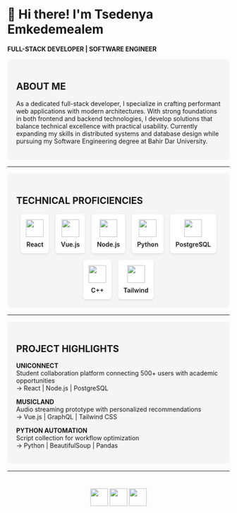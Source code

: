 # 👋 Hi there! I'm Tsedenya Emkedemealem  
**FULL-STACK DEVELOPER | SOFTWARE ENGINEER**  

<div style="background: #f5f5f5; padding: 20px; border-radius: 8px; margin: 15px 0;">

## ABOUT ME  

As a dedicated full-stack developer, I specialize in crafting performant web applications with modern architectures. With strong foundations in both frontend and backend technologies, I develop solutions that balance technical excellence with practical usability. Currently expanding my skills in distributed systems and database design while pursuing my Software Engineering degree at Bahir Dar University.

</div>

---

<div style="background: #f5f5f5; padding: 20px; border-radius: 8px; margin: 15px 0;">

## TECHNICAL PROFICIENCIES  

<div style="display: flex; flex-wrap: wrap; justify-content: center; gap: 15px; margin-top: 15px;">

<div style="background: white; padding: 12px; border-radius: 6px; text-align: center; box-shadow: 0 2px 4px rgba(0,0,0,0.1); transition: transform 0.3s ease;" onmouseover="this.style.transform='scale(1.05)'" onmouseout="this.style.transform='scale(1)'">
<img src="https://cdn.jsdelivr.net/gh/devicons/devicon/icons/react/react-original.svg" width="40"/>
<p style="margin: 8px 0 0; font-weight: 600;">React</p>
</div>

<div style="background: white; padding: 12px; border-radius: 6px; text-align: center; box-shadow: 0 2px 4px rgba(0,0,0,0.1); transition: transform 0.3s ease;" onmouseover="this.style.transform='scale(1.05)'" onmouseout="this.style.transform='scale(1)'">
<img src="https://cdn.jsdelivr.net/gh/devicons/devicon/icons/vuejs/vuejs-original.svg" width="40"/>
<p style="margin: 8px 0 0; font-weight: 600;">Vue.js</p>
</div>

<div style="background: white; padding: 12px; border-radius: 6px; text-align: center; box-shadow: 0 2px 4px rgba(0,0,0,0.1); transition: transform 0.3s ease;" onmouseover="this.style.transform='scale(1.05)'" onmouseout="this.style.transform='scale(1)'">
<img src="https://cdn.jsdelivr.net/gh/devicons/devicon/icons/nodejs/nodejs-original.svg" width="40"/>
<p style="margin: 8px 0 0; font-weight: 600;">Node.js</p>
</div>

<div style="background: white; padding: 12px; border-radius: 6px; text-align: center; box-shadow: 0 2px 4px rgba(0,0,0,0.1); transition: transform 0.3s ease;" onmouseover="this.style.transform='scale(1.05)'" onmouseout="this.style.transform='scale(1)'">
<img src="https://cdn.jsdelivr.net/gh/devicons/devicon/icons/python/python-original.svg" width="40"/>
<p style="margin: 8px 0 0; font-weight: 600;">Python</p>
</div>

<div style="background: white; padding: 12px; border-radius: 6px; text-align: center; box-shadow: 0 2px 4px rgba(0,0,0,0.1); transition: transform 0.3s ease;" onmouseover="this.style.transform='scale(1.05)'" onmouseout="this.style.transform='scale(1)'">
<img src="https://cdn.jsdelivr.net/gh/devicons/devicon/icons/postgresql/postgresql-original.svg" width="40"/>
<p style="margin: 8px 0 0; font-weight: 600;">PostgreSQL</p>
</div>

<div style="background: white; padding: 12px; border-radius: 6px; text-align: center; box-shadow: 0 2px 4px rgba(0,0,0,0.1); transition: transform 0.3s ease;" onmouseover="this.style.transform='scale(1.05)'" onmouseout="this.style.transform='scale(1)'">
<img src="https://cdn.jsdelivr.net/gh/devicons/devicon/icons/cplusplus/cplusplus-original.svg" width="40"/>
<p style="margin: 8px 0 0; font-weight: 600;">C++</p>
</div>

<div style="background: white; padding: 12px; border-radius: 6px; text-align: center; box-shadow: 0 2px 4px rgba(0,0,0,0.1); transition: transform 0.3s ease;" onmouseover="this.style.transform='scale(1.05)'" onmouseout="this.style.transform='scale(1)'">
<img src="https://cdn.jsdelivr.net/gh/devicons/devicon/icons/tailwindcss/tailwindcss-plain.svg" width="40"/>
<p style="margin: 8px 0 0; font-weight: 600;">Tailwind</p>
</div>

</div>
</div>

---

<div style="background: #f5f5f5; padding: 20px; border-radius: 8px; margin: 15px 0;">

## PROJECT HIGHLIGHTS  

**UNICONNECT**  
Student collaboration platform connecting 500+ users with academic opportunities  
→ React | Node.js | PostgreSQL  

**MUSICLAND**  
Audio streaming prototype with personalized recommendations  
→ Vue.js | GraphQL | Tailwind CSS  

**PYTHON AUTOMATION**  
Script collection for workflow optimization  
→ Python | BeautifulSoup | Pandas  

</div>

---

<div style="display: flex; justify-content: center; gap: 12px; margin: 25px 0;">

[<img src="https://img.shields.io/badge/-CONNECT_ON_LINKEDIN-0A66C2?style=for-the-badge&logo=linkedin&logoColor=white" height="40">](https://linkedin.com/in/yourprofile)
[<img src="https://img.shields.io/badge/-EMAIL_ME-D14836?style=for-the-badge&logo=gmail&logoColor=white" height="40">](mailto:your.email@example.com)
[<img src="https://img.shields.io/badge/-VIEW_PORTFOLIO-4285F4?style=for-the-badge&logo=googlechrome&logoColor=white" height="40">](https://yourportfolio.com)

</div>
